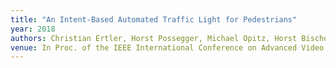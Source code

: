 ```yaml
---
title: "An Intent-Based Automated Traffic Light for Pedestrians"
year: 2018
authors: Christian Ertler, Horst Possegger, Michael Opitz, Horst Bischof
venue: In Proc. of the IEEE International Conference on Advanced Video and Signal-Based Surveillance (AVSS)
---
```

